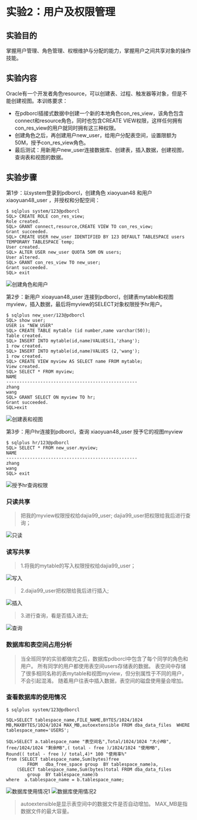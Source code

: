 # 实验2：用户及权限管理

## 实验目的

掌握用户管理、角色管理、权根维护与分配的能力，掌握用户之间共享对象的操作技能。

## 实验内容

Oracle有一个开发者角色resource，可以创建表、过程、触发器等对象，但是不能创建视图。本训练要求：

- 在pdborcl插接式数据中创建一个新的本地角色con_res_view，该角色包含connect和resource角色，同时也包含CREATE VIEW权限，这样任何拥有con_res_view的用户就同时拥有这三种权限。
- 创建角色之后，再创建用户new_user，给用户分配表空间，设置限额为50M，授予con_res_view角色。
- 最后测试：用新用户new_user连接数据库、创建表，插入数据，创建视图，查询表和视图的数据。
  
## 实验步骤

第1步：以system登录到pdborcl，创建角色 xiaoyuan48 和用户 xiaoyuan48_user ，并授权和分配空间：

    $ sqlplus system/123@pdborcl
    SQL> CREATE ROLE con_res_view;
    Role created.
    SQL> GRANT connect,resource,CREATE VIEW TO con_res_view;
    Grant succeeded.
    SQL> CREATE USER new_user IDENTIFIED BY 123 DEFAULT TABLESPACE users TEMPORARY TABLESPACE temp;
    User created.
    SQL> ALTER USER new_user QUOTA 50M ON users;
    User altered.
    SQL> GRANT con_res_view TO new_user;
    Grant succeeded.
    SQL> exit

![创建角色和用户](2.1.png)

第2步：新用户 xioayuan48_user 连接到pdborcl，创建表mytable和视图myview，插入数据，最后将myview的SELECT对象权限授予hr用户。

    $ sqlplus new_user/123@pdborcl
    SQL> show user;
    USER is "NEW_USER"
    SQL> CREATE TABLE mytable (id number,name varchar(50));
    Table created.
    SQL> INSERT INTO mytable(id,name)VALUES(1,'zhang');
    1 row created.
    SQL> INSERT INTO mytable(id,name)VALUES (2,'wang');
    1 row created.
    SQL> CREATE VIEW myview AS SELECT name FROM mytable;
    View created.
    SQL> SELECT * FROM myview;
    NAME
    --------------------------------------------------
    zhang
    wang
    SQL> GRANT SELECT ON myview TO hr;
    Grant succeeded.
    SQL>exit

![创建表和视图](2.2.png)

第3步：用户hr连接到pdborcl，查询 xiaoyuan48_user 授予它的视图myview

    $ sqlplus hr/123@pdborcl
    SQL> SELECT * FROM new_user.myview;
    NAME
    --------------------------------------------------
    zhang
    wang
    SQL> exit

![授予hr查询权限](2.3.png)

### 只读共享

>把我的myview权限授权给dajia99_user;
>dajia99_user把权限给我后进行查询；

![只读](2.5.png)

### 读写共享

>1.将我的mytable的写入权限授权给dajia99_user；

![写入](2.6.1.png)
>2.dajia99_user把权限给我后进行插入;

![插入](2.6.2.png)
>3.进行查询，看是否插入进去;

![查询](2.6.3.png)

### 数据库和表空间占用分析

>当全班同学的实验都做完之后，数据库pdborcl中包含了每个同学的角色和用户。 所有同学的用户都使用表空间users存储表的数据。 表空间中存储了很多相同名称的表mytable和视图myview，但分别属性于不同的用户，不会引起混淆。 随着用户往表中插入数据，表空间的磁盘使用量会增加。

### 查看数据库的使用情况

    $ sqlplus system/123@pdborcl

    SQL>SELECT tablespace_name,FILE_NAME,BYTES/1024/1024 MB,MAXBYTES/1024/1024 MAX_MB,autoextensible FROM dba_data_files  WHERE  tablespace_name='USERS';

    SQL>SELECT a.tablespace_name "表空间名",Total/1024/1024 "大小MB",
    free/1024/1024 "剩余MB",( total - free )/1024/1024 "使用MB",
    Round(( total - free )/ total,4)* 100 "使用率%"
    from (SELECT tablespace_name,Sum(bytes)free
            FROM   dba_free_space group  BY tablespace_name)a,
        (SELECT tablespace_name,Sum(bytes)total FROM dba_data_files
            group  BY tablespace_name)b
    where  a.tablespace_name = b.tablespace_name;

![数据库使用情况1](2.4.1.png)
![数据库使用情况2](2.4.2.png)
>autoextensible是显示表空间中的数据文件是否自动增加。
>MAX_MB是指数据文件的最大容量。